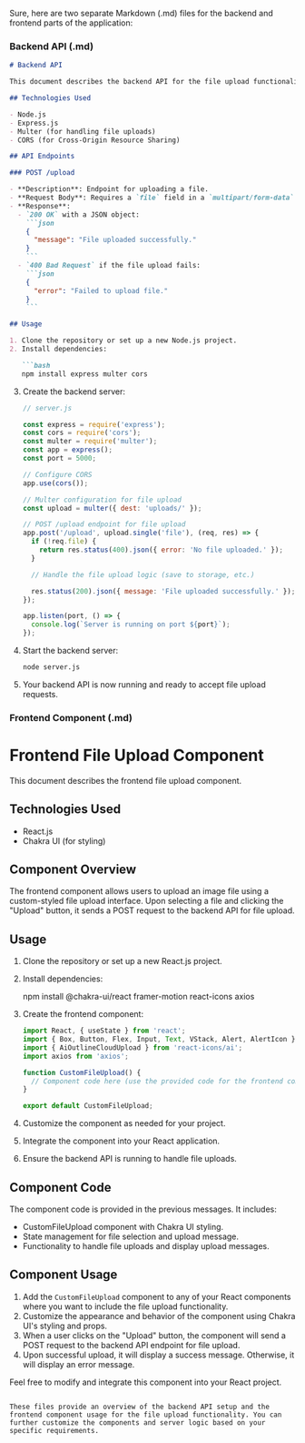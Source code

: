 Sure, here are two separate Markdown (.md) files for the backend and frontend parts of the application:

### Backend API (.md)

```markdown
# Backend API

This document describes the backend API for the file upload functionality.

## Technologies Used

- Node.js
- Express.js
- Multer (for handling file uploads)
- CORS (for Cross-Origin Resource Sharing)

## API Endpoints

### POST /upload

- **Description**: Endpoint for uploading a file.
- **Request Body**: Requires a `file` field in a `multipart/form-data` format.
- **Response**:
  - `200 OK` with a JSON object:
    ```json
    {
      "message": "File uploaded successfully."
    }
    ```
  - `400 Bad Request` if the file upload fails:
    ```json
    {
      "error": "Failed to upload file."
    }
    ```

## Usage

1. Clone the repository or set up a new Node.js project.
2. Install dependencies:

   ```bash
   npm install express multer cors
   ```

3. Create the backend server:

   ```javascript
   // server.js

   const express = require('express');
   const cors = require('cors');
   const multer = require('multer');
   const app = express();
   const port = 5000;

   // Configure CORS
   app.use(cors());

   // Multer configuration for file upload
   const upload = multer({ dest: 'uploads/' });

   // POST /upload endpoint for file upload
   app.post('/upload', upload.single('file'), (req, res) => {
     if (!req.file) {
       return res.status(400).json({ error: 'No file uploaded.' });
     }

     // Handle the file upload logic (save to storage, etc.)

     res.status(200).json({ message: 'File uploaded successfully.' });
   });

   app.listen(port, () => {
     console.log(`Server is running on port ${port}`);
   });
   ```

4. Start the backend server:

   ```bash
   node server.js
   ```

5. Your backend API is now running and ready to accept file upload requests.



### Frontend Component (.md)

# Frontend File Upload Component

This document describes the frontend file upload component.

## Technologies Used

- React.js
- Chakra UI (for styling)

## Component Overview

The frontend component allows users to upload an image file using a custom-styled file upload interface. Upon selecting a file and clicking the "Upload" button, it sends a POST request to the backend API for file upload.

## Usage

1. Clone the repository or set up a new React.js project.
2. Install dependencies:

   npm install @chakra-ui/react framer-motion react-icons axios


3. Create the frontend component:

   ```javascript
   import React, { useState } from 'react';
   import { Box, Button, Flex, Input, Text, VStack, Alert, AlertIcon } from '@chakra-ui/react';
   import { AiOutlineCloudUpload } from 'react-icons/ai';
   import axios from 'axios';

   function CustomFileUpload() {
     // Component code here (use the provided code for the frontend component)
   }

   export default CustomFileUpload;
   ```

4. Customize the component as needed for your project.
5. Integrate the component into your React application.
6. Ensure the backend API is running to handle file uploads.

## Component Code

The component code is provided in the previous messages. It includes:

- CustomFileUpload component with Chakra UI styling.
- State management for file selection and upload message.
- Functionality to handle file uploads and display upload messages.

## Component Usage

1. Add the `CustomFileUpload` component to any of your React components where you want to include the file upload functionality.
2. Customize the appearance and behavior of the component using Chakra UI's styling and props.
3. When a user clicks on the "Upload" button, the component will send a POST request to the backend API endpoint for file upload.
4. Upon successful upload, it will display a success message. Otherwise, it will display an error message.

Feel free to modify and integrate this component into your React project.

```

These files provide an overview of the backend API setup and the frontend component usage for the file upload functionality. You can further customize the components and server logic based on your specific requirements.

